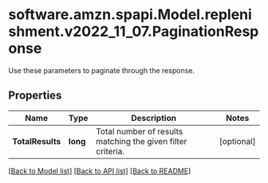 # software.amzn.spapi.Model.replenishment.v2022_11_07.PaginationResponse
Use these parameters to paginate through the response.

## Properties

Name | Type | Description | Notes
------------ | ------------- | ------------- | -------------
**TotalResults** | **long** | Total number of results matching the given filter criteria. | [optional] 

[[Back to Model list]](../README.md#documentation-for-models) [[Back to API list]](../README.md#documentation-for-api-endpoints) [[Back to README]](../README.md)

